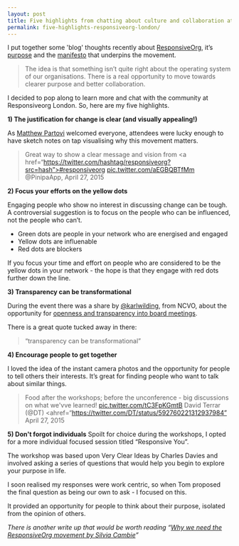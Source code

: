 ```yaml
---
layout: post
title: Five highlights from chatting about culture and collaboration at ResponsiveOrg London
permalink: five-highlights-responsiveorg-london/
---
```

I put together some 'blog' thoughts recently about [ResponsiveOrg](http://blog.calumshep.com/better-collaboration-responsive-org/), it’s [purpose](http://www.responsive.org/aboutus/) and the [manifesto](http://www.responsive.org/manifesto/) that underpins the movement. 

> The idea is that something isn’t quite right about the operating system of our organisations. There is a real opportunity to move towards clearer purpose and better collaboration. 

I decided to pop along to learn more and chat with the community at Responsiveorg London. So, here are my five highlights.

**1) The justification for change is clear (and visually appealing!)**

As [Matthew Partovi](https://twitter.com/matthewpartovi) welcomed everyone, attendees were lucky enough to have sketch notes on tap visualising why this movement matters. 

> Great way to show a clear message and vision from <a href=“https://twitter.com/hashtag/responsiveorg?src=hash”>#responsiveorg</a> <a href=“http://t.co/aEGBQBTfMm”>pic.twitter.com/aEGBQBTfMm</a> @PinipaApp, April 27, 2015

**2) Focus your efforts on the yellow dots**

Engaging people who show no interest in discussing change can be tough. A controversial suggestion is to focus on the people who can be influenced, not the people who can’t. 

- Green dots are people in your network who are energised and engaged
- Yellow dots are influenable
- Red dots are blockers

If you focus your time and effort on people who are considered to be the yellow dots in your network - the hope is that they engage with red dots further down the line. 

**3) Transparency can be transformational**

During the event there was a share by [@karlwilding](https://twitter.com/karlwilding), from NCVO, about the opportunity for [openness and transparency into board meetings](http://blog.glasspockets.org/2015/04/wilding_pollock-23042015.html). 

There is a great quote tucked away in there:

> “transparency can be transformational”

**4) Encourage people to get together**

I loved the idea of the instant camera photos and the opportunity for people to tell others their interests. It’s great for finding people who want to talk about similar things.

> Food after the workshops; before the unconference - big discussions on what we'vve learned! <a href=“http://t.co/tC3FpKGmtB”>pic.twitter.com/tC3FpKGmtB</a> David Terrar (@DT) <ahref=“https://twitter.com/DT/status/592760221312937984”</a> April 27, 2015

**5) Don't forgot individuals**
Spoilt for choice during the workshops, I opted for a more individual focused session titled “Responsive You”. 

The workshop was based upon Very Clear Ideas by Charles Davies and involved asking a series of questions that would help you begin to explore your purpose in life. 

I soon realised my responses were work centric, so when Tom proposed the final question as being our own to ask - I focused on this. 

It provided an opportunity for people to think about their purpose, isolated from the opinion of others. 

*There is another write up that would be worth reading “[Why we need the ResponsiveOrg movement by Silvia Cambie](http://www.silviacambie.com/why-we-need-the-responsiveorg-movement/)”*